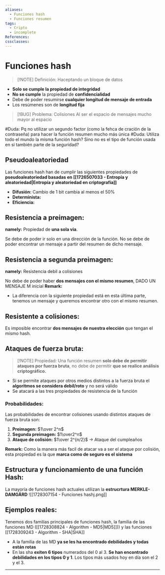 ```yaml
---
aliases:
  - Funciones hash
  - Funciones resumen
tags:
  - Cripto
  - incomplete
References: 
cssclasses:
---
```

# Funciones hash

> [!NOTE] Definición: 
> Haceptando un bloque de datos 

+ **Solo se cumple la propiedad de integridad**
+ **No se cumple** la propiedad de **confidencialidad**
+ Debe de poder resumirse **cualquier longitud de mensaje de entrada**
+ Los resúmenes son de **longitud fija**


> [!BUG] Problema: Colisiones 
> Al ser el espacio de mensajes mucho mayor al espacio  

#Duda: Pq no utilizar un segundo factor (como la fehca de cración de la contraseña) para hacer la función resumen mucho más única
#Duda: Utiliza todo el mundo la misma función hash? Sino no es el tipo de función usada en si también parte de la seguridad?
## Pseudoaleatoriedad
Las funciones hash han de cumplir las siguientes propiedades de **pseudoaleatoriedad basadas en [[1726507033 - Entropía y aleatoriedad|Entropía y aleatoriedad en criptografía]]**

+ **Difusión:** Cambio de 1 bit cambia al menos el 50%
+ **Determinista:**
+ **Eficiencia:**

## Resistencia a preimagen:
**namely:** Propiedad de **una sola via**. 

Se debe de poder ir solo en una dirección de la función. No se debe de poder encontrar un mensaje a partir del resumen de dicho mensaje.

## Resistencia a segunda preimagen:
**namely:** Resistencia debil a colisiones

No debe de poder haber **dos mensajes con el mismo resumen**, DADO UN MENSAJE M inicial
**Remark:**
+ La diferencia con la siguiente propiedad está en esta última parte, tenemos un mensaje y queremos encontrar otro con el mismo resumen.

## Resistente a colisiones:
Es imposible encontrar **dos mensajes de nuestra elección** que tengan el mismo hash.

## Ataques de fuerza bruta:

> [!NOTE] Propiedad:
> Una función resumen **solo debe de permitir ataques por fuerza bruta**, no debe de permitir **que se realice análisis criptográfico.**
+ Si se permite ataques por otros medios distintos a la fuerza bruta el **algoritmos se considera debil/roto** y no será válido
+ Se atacará a las tres propiedades de resistencia de la función
### Probabilidades:
Las probabilidades de encontrar colisiones usando distintos ataques de fuerza bruta son:

1. **Preimagen:** $1\over 2^n$
2. **Segunda preimagen:** $1\over2^n$ 
3. **Ataque de colisión:** $1\over 2^{n/2}$ → Ataque del cumpleaños

**Remark:**
Como la manera más facil de atacar va a ser el ataque por colisión, esta propiedad es la que **marca como de seguro es el sistema**

## Estructura y funcionamiento de una función Hash:

La mayoría de funciones hash actuales utilizan la **estrucrtura MERKLE-DAMGÄRD**
![[1728307154 - Funciones hashj.png]]

## Ejemplos reales:
Tenemos dos familias principales de funciones hash, la familia de las funciones MD ([[1728308824 - Algorithm - MD5|MD5]])) y las funciones [[1728309243 - Algorithm - SHA|SHA]] 
+ A la familia de las MD **ya se les ha encontrado debilidades y todas están rotas**
+ En las sha **exiten 6 tipos** numerados del 0 al 3. **Se han encontrado debilidades en los tipos 0 y 1**. Los tipos más usados hoy en día son el 2 y el 3.


***
